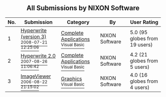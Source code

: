 ﻿<div align="center">

## All Submissions by NIXON Software

</div>

No.  | Submission | Category | By   | User Rating
---- | ---------- | -------- | ---- | -----------
1 | [Hyperwrite \(version 3\)<br /><sup>2008-07-21 12:25:06</sup>](https://github.com/Planet-Source-Code/nixon-software-hyperwrite-version-3__1-66376) | [Complete Applications<br /><sup>Visual Basic</sup>](../ByCategory/complete-applications__1-27.md) | NIXON Software | 5.0 (95 globes from 19 users)
2 | [Hyperwrite 2\.0<br /><sup>2007-08-26 11:06:42</sup>](https://github.com/Planet-Source-Code/nixon-software-hyperwrite-2-0__1-69211) | [Complete Applications<br /><sup>Visual Basic</sup>](../ByCategory/complete-applications__1-27.md) | NIXON Software | 4.2 (21 globes from 5 users)
3 | [ImageViewer<br /><sup>2006-08-22 21:15:02</sup>](https://github.com/Planet-Source-Code/nixon-software-imageviewer__1-65910) | [Graphics<br /><sup>Visual Basic</sup>](../ByCategory/graphics__1-46.md) | NIXON Software | 4.0 (16 globes from 4 users)
